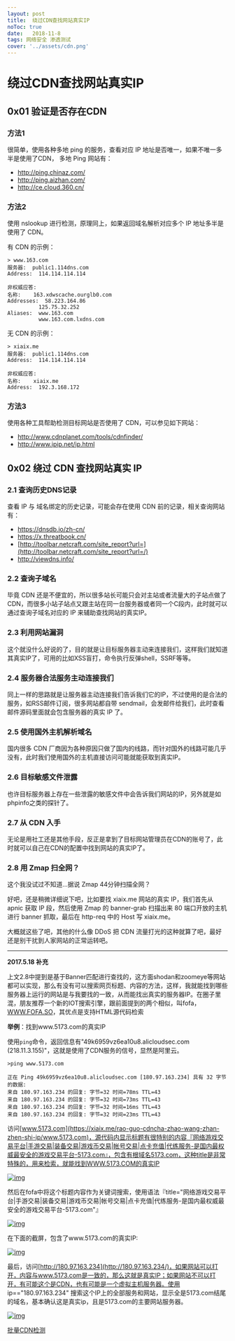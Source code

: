 ```yaml
---
layout: post
title:  绕过CDN查找网站真实IP
noToc: true
date:   2018-11-8 
tags: 网络安全 渗透测试
cover: '../assets/cdn.png'
---
```


# 绕过CDN查找网站真实IP

## 0x01 验证是否存在CDN

### 方法1

很简单，使用各种多地 ping 的服务，查看对应 IP 地址是否唯一，如果不唯一多半是使用了CDN， 多地 Ping 网站有：

- <http://ping.chinaz.com/>
- <http://ping.aizhan.com/>
- <http://ce.cloud.360.cn/>

### 方法2

使用 nslookup 进行检测，原理同上，如果返回域名解析对应多个 IP 地址多半是使用了 CDN。

有 CDN 的示例：

```
> www.163.com
服务器:  public1.114dns.com
Address:  114.114.114.114

非权威应答:
名称:    163.xdwscache.ourglb0.com
Addresses:  58.223.164.86  
          125.75.32.252
Aliases:  www.163.com  
          www.163.com.lxdns.com
```

无 CDN 的示例：

```
> xiaix.me
服务器:  public1.114dns.com
Address:  114.114.114.114

非权威应答:
名称:    xiaix.me
Address:  192.3.168.172  
```

### 方法3

使用各种工具帮助检测目标网站是否使用了 CDN，可以参见如下网站：

- <http://www.cdnplanet.com/tools/cdnfinder/>
- <http://www.ipip.net/ip.html>

## 0x02 绕过 CDN 查找网站真实 IP

### 2.1 查询历史DNS记录

查看 IP 与 域名绑定的历史记录，可能会存在使用 CDN 前的记录，相关查询网站有：

- <https://dnsdb.io/zh-cn/>
- <https://x.threatbook.cn/>
- [http://toolbar.netcraft.com/site_report?url=](http://toolbar.netcraft.com/site_report?url=/)
- <http://viewdns.info/>

### 2.2 查询子域名

毕竟 CDN 还是不便宜的，所以很多站长可能只会对主站或者流量大的子站点做了 CDN，而很多小站子站点又跟主站在同一台服务器或者同一个C段内，此时就可以通过查询子域名对应的 IP 来辅助查找网站的真实IP。

### 2.3 利用网站漏洞

这个就没什么好说的了，目的就是让目标服务器主动来连接我们，这样我们就知道其真实IP了，可用的比如XSS盲打，命令执行反弹shell，SSRF等等。

### 2.4 服务器合法服务主动连接我们

同上一样的思路就是让服务器主动连接我们告诉我们它的IP，不过使用的是合法的服务，如RSS邮件订阅，很多网站都自带 sendmail，会发邮件给我们，此时查看邮件源码里面就会包含服务器的真实 IP 了。

### 2.5 使用国外主机解析域名

国内很多 CDN 厂商因为各种原因只做了国内的线路，而针对国外的线路可能几乎没有，此时我们使用国外的主机直接访问可能就能获取到真实IP。

### 2.6 目标敏感文件泄露

也许目标服务器上存在一些泄露的敏感文件中会告诉我们网站的IP，另外就是如 phpinfo之类的探针了。

### 2.7 从 CDN 入手

无论是用社工还是其他手段，反正是拿到了目标网站管理员在CDN的账号了，此时就可以自己在CDN的配置中找到网站的真实IP了。

### 2.8 用 Zmap 扫全网？

这个我没试过不知道...据说 Zmap 44分钟扫描全网？

好吧，还是稍微详细说下吧，比如要找 xiaix.me 网站的真实 IP，我们首先从 apnic 获取 IP 段，然后使用 Zmap 的 banner-grab 扫描出来 80 端口开放的主机进行 banner 抓取，最后在 http-req 中的 Host 写 xiaix.me。

大概就这些了吧，其他的什么像 DDoS 把 CDN 流量打光的这种就算了吧，最好还是别干扰到人家网站的正常运转吧。

------

**2017.5.18 补充**

上文2.8中提到是基于Banner匹配进行查找的，这方面shodan和zoomeye等网站都可以实现，那么有没有可以搜索网页标题、内容的方法，这样，我就能找到哪些服务器上运行的网站是与我要找的一致，从而能找出真实的服务器IP。在圈子里混，朋友推荐一个新的IOT搜索引擎，跟前面提到的两个相似，叫fofa，[WWW.FOFA.SO](https://fofa.so/)，其优点是支持HTML源代码检索

**举例**：找到www.5173.com的真实IP

使用`ping`命令，返回信息有"49k6959vz6ea10u8.alicloudsec.com (218.11.3.155)"，这就是使用了CDN服务的信号，显然是阿里云。

```
>ping www.5173.com

正在 Ping 49k6959vz6ea10u8.alicloudsec.com [180.97.163.234] 具有 32 字节的数据:
来自 180.97.163.234 的回复: 字节=32 时间=78ms TTL=43
来自 180.97.163.234 的回复: 字节=32 时间=73ms TTL=43
来自 180.97.163.234 的回复: 字节=32 时间=16ms TTL=43
来自 180.97.163.234 的回复: 字节=32 时间=23ms TTL=43
```

访问[www.5173.com](https://xiaix.me/rao-guo-cdncha-zhao-wang-zhan-zhen-shi-ip/www.5173.com)，源代码内显示标题有很特别的内容『网络游戏交易平台|手游交易|装备交易|游戏币交易|帐号交易|点卡充值|代练服务-是国内最权威最安全的游戏交易平台-5173.com』，包含有根域名5173.com，这种title是非常特殊的，用来检索，就能找到WWW.5173.COM的真实IP

[![img](https://xiaix.me/content/images/2017/05/18-1.png)](https://xiaix.me/content/images/2017/05/18-1.png)

然后在fofa中将这个标题内容作为关键词搜索，使用语法『title="网络游戏交易平台|手游交易|装备交易|游戏币交易|帐号交易|点卡充值|代练服务-是国内最权威最安全的游戏交易平台-5173.com"』

[![img](https://xiaix.me/content/images/2017/05/18-2.png)](https://xiaix.me/content/images/2017/05/18-2.png)

在下面的截屏，包含了www.5173.com的真实IP:

[![img](https://xiaix.me/content/images/2017/05/18-3.png)](https://xiaix.me/content/images/2017/05/18-3.png)

最后，访问[http://180.97.163.234](http://180.97.163.234/)，如果网站可以打开，内容与www.5173.com是一致的，那么这就是真实IP；如果网站不可以打开，有可能这个是CDN，也有可能是一个虚拟主机服务器。使用 ip=="180.97.163.234" 
搜索这个IP上的全部服务和网站，显示全是5173.com结尾的域名，基本确认这是真实ip，且是5173.com的主要网站服务器。

[![img](https://xiaix.me/content/images/2017/05/18-4.png)](https://xiaix.me/content/images/2017/05/18-4.png)

[批量CDN检测](https://github.com/Qclover/CDNCheck)